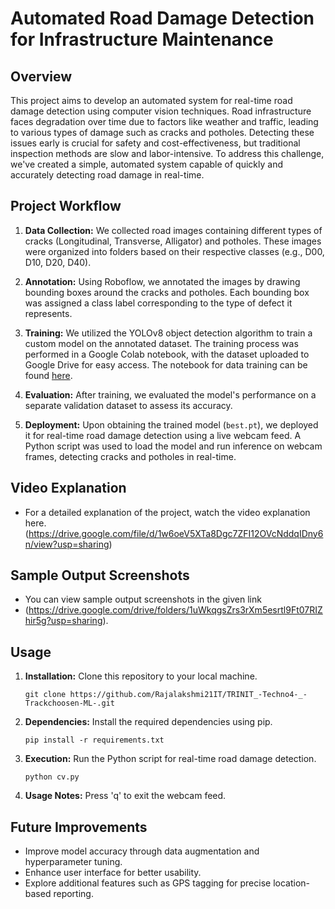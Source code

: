# Automated Road Damage Detection for Infrastructure Maintenance

## Overview
This project aims to develop an automated system for real-time road damage detection using computer vision techniques. Road infrastructure faces degradation over time due to factors like weather and traffic, leading to various types of damage such as cracks and potholes. Detecting these issues early is crucial for safety and cost-effectiveness, but traditional inspection methods are slow and labor-intensive. To address this challenge, we've created a simple, automated system capable of quickly and accurately detecting road damage in real-time.

## Project Workflow
1. **Data Collection:** We collected road images containing different types of cracks (Longitudinal, Transverse, Alligator) and potholes. These images were organized into folders based on their respective classes (e.g., D00, D10, D20, D40).

2. **Annotation:** Using Roboflow, we annotated the images by drawing bounding boxes around the cracks and potholes. Each bounding box was assigned a class label corresponding to the type of defect it represents.

3. **Training:** We utilized the YOLOv8 object detection algorithm to train a custom model on the annotated dataset. The training process was performed in a Google Colab notebook, with the dataset uploaded to Google Drive for easy access. The notebook for data training can be found [here](https://colab.research.google.com/drive/1jr7OKO4Kr53jkHsJTaNcwG4iRKR_g86s?usp=sharing).

4. **Evaluation:** After training, we evaluated the model's performance on a separate validation dataset to assess its accuracy.

5. **Deployment:** Upon obtaining the trained model (`best.pt`), we deployed it for real-time road damage detection using a live webcam feed. A Python script was used to load the model and run inference on webcam frames, detecting cracks and potholes in real-time.


## Video Explanation
- For a detailed explanation of the project, watch the video explanation here.
  (https://drive.google.com/file/d/1w6oeV5XTa8Dgc7ZFI12OVcNddqIDny6n/view?usp=sharing)
  
## Sample Output Screenshots
- You can view sample output screenshots in the given link
- (https://drive.google.com/drive/folders/1uWkqgsZrs3rXm5esrtl9Ft07RIZhir5g?usp=sharing).


## Usage
1. **Installation:** Clone this repository to your local machine.
   ```
   git clone https://github.com/Rajalakshmi21IT/TRINIT_-Techno4-_-Trackchoosen-ML-.git
   ```
   
2. **Dependencies:** Install the required dependencies using pip.
   ```
   pip install -r requirements.txt
   ```

3. **Execution:** Run the Python script for real-time road damage detection.
   ```
   python cv.py
   ```

4. **Usage Notes:** Press 'q' to exit the webcam feed.

## Future Improvements
- Improve model accuracy through data augmentation and hyperparameter tuning.
- Enhance user interface for better usability.
- Explore additional features such as GPS tagging for precise location-based reporting.

